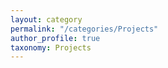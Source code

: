```yaml
---
layout: category
permalink: "/categories/Projects"
author_profile: true
taxonomy: Projects
---
```


